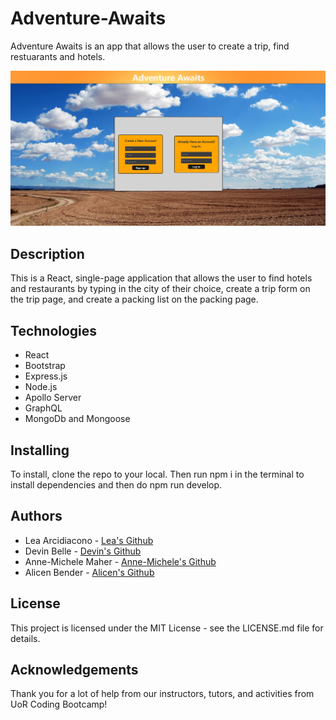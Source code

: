 # Adventure-Awaits
Adventure Awaits is an app that allows the user to create a trip, find restuarants and hotels.

![Adventure Awaits Login Page](./Adventure%20Awaits/client/public/images/adventureAwaitsLogin.png)

## Description
This is a React, single-page application that allows the user to find hotels and restaurants by typing in the city of their choice, create a trip form on the trip page, and create a packing list on the packing page.

## Technologies
- React
- Bootstrap
- Express.js
- Node.js
- Apollo Server
- GraphQL
- MongoDb and Mongoose

## Installing
To install, clone the repo to your local. Then run npm i in the terminal to install dependencies and then do npm run develop. 

## Authors
- Lea Arcidiacono - [Lea's Github](https://github.com/LA0615)
- Devin Belle - [Devin's Github](https://github.com/devbelle)
- Anne-Michele Maher - [Anne-Michele's Github](https://github.com/amaher112)
- Alicen Bender - [Alicen's Github](https://github.com/abender12)

## License
This project is licensed under the MIT License - see the LICENSE.md file for details.

## Acknowledgements
Thank you for a lot of help from our instructors, tutors, and activities from UoR Coding Bootcamp!